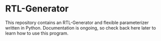 # RTL-Generator

This repository contains an RTL-Generator and flexible parameterizer written in Python. Documentation is ongoing, so check back here later to learn how to use this program.
